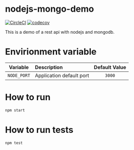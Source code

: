 #  nodejs-mongo-demo

[![CircleCI](https://circleci.com/gh/b2wads/nodejs-boilerplate/tree/master.svg?style=svg)](https://circleci.com/gh/b2wads/nodejs-boilerplate/tree/master)
[![codecov](https://codecov.io/gh/b2wads/nodejs-boilerplate/branch/master/graph/badge.svg)](https://codecov.io/gh/b2wads/nodejs-boilerplate)

This is a demo of a rest api with nodejs and mongodb.
  
#  Envirionment variable

| Variable | Description | Default Value |
|:-----------:|:--------------------------|:------------:|
| `NODE_PORT` | Application default port | `3000` |


#  How to run
```sh
npm start
```
  

#  How to run tests
```sh
npm test
```  
